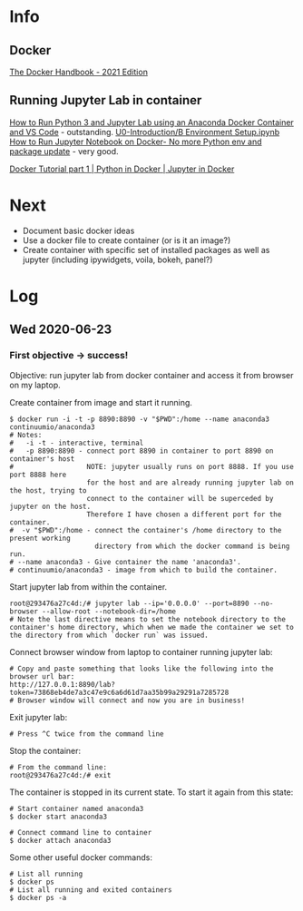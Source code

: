 # Info

## Docker

[The Docker Handbook - 2021 Edition](https://www.freecodecamp.org/news/the-docker-handbook/)

## Running Jupyter Lab in container

[How to Run Python 3 and Jupyter Lab using an Anaconda Docker Container and VS Code](https://www.youtube.com/watch?v=cK7vgjOntqM) - outstanding. [U0-Introduction/B Environment Setup.ipynb](https://github.com/GonzagaCPSC322/U0-Introduction/blob/master/B%20Environment%20Setup.ipynb)  
[How to Run Jupyter Notebook on Docker- No more Python env and package update](https://towardsdatascience.com/how-to-run-jupyter-notebook-on-docker-7c9748ed209f) - very good.

[Docker Tutorial part 1 | Python in Docker | Jupyter in Docker](https://www.youtube.com/watch?v=At5alroIsic)  

# Next

- Document basic docker ideas
- Use a docker file to create container (or is it an image?)
- Create container with specific set of installed packages as well as jupyter (including ipywidgets, voila, bokeh, panel?)

# Log

## Wed 2020-06-23

### First objective &rarr; success!

Objective: run jupyter lab from docker container and access it from browser on my laptop.

Create container from image and start it running.

    $ docker run -i -t -p 8890:8890 -v "$PWD":/home --name anaconda3 continuumio/anaconda3
    # Notes:
    #   -i -t - interactive, terminal
    #   -p 8890:8890 - connect port 8890 in container to port 8890 on container's host
    #                  NOTE: jupyter usually runs on port 8888. If you use port 8888 here
                       for the host and are already running jupyter lab on the host, trying to 
                       connect to the container will be superceded by jupyter on the host.
                       Therefore I have chosen a different port for the container.
    #  -v "$PWD":/home - connect the container's /home directory to the present working
                         directory from which the docker command is being run.
    # --name anaconda3 - Give container the name 'anaconda3'.
    # continuumio/anaconda3 - image from which to build the container.
    
Start jupyter lab from within the container.

    root@293476a27c4d:/# jupyter lab --ip='0.0.0.0' --port=8890 --no-browser --allow-root --notebook-dir=/home
    # Note the last directive means to set the notebook directory to the container's home directory, which when we made the container we set to the directory from which `docker run` was issued.
    
Connect browser window from laptop to container running jupyter lab:

    # Copy and paste something that looks like the following into the browser url bar:
    http://127.0.0.1:8890/lab?token=73868eb4de7a3c47e9c6a6d61d7aa35b99a29291a7285728
    # Browser window will connect and now you are in business!
    
Exit jupyter lab:

    # Press ^C twice from the command line
        
Stop the container:

    # From the command line:
    root@293476a27c4d:/# exit
    
The container is stopped in its current state. To start it again from this state:
    
    # Start container named anaconda3
    $ docker start anaconda3

    # Connect command line to container 
    $ docker attach anaconda3
    
Some other useful docker commands:
    
    # List all running
    $ docker ps
    # List all running and exited containers
    $ docker ps -a